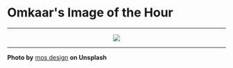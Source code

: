 # Omkaar's Image of the Hour

---

<div align="center">

<a href="https://unsplash.com/photos/nighttime-view-of-a-bustling-city-street-in-japan-_vJFrYtwzQE">
  <img src="https://images.unsplash.com/photo-1750365866509-8e1f1cac473e?crop=entropy&cs=tinysrgb&fit=max&fm=jpg&ixid=M3w3NjA2Nzh8MHwxfHJhbmRvbXx8fHx8fHx8fDE3NTIyODIwMDB8&ixlib=rb-4.1.0&q=80&w=1080" style="max-width:100%; height:auto;">
</a>



</div>

---

**Photo by** [mos design](https://unsplash.com/@mosdesign) **on Unsplash**
